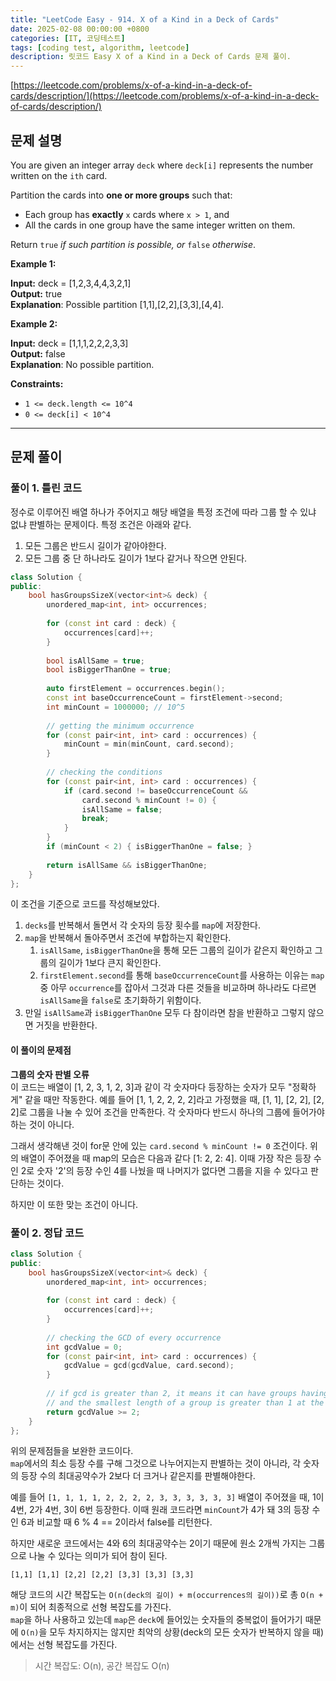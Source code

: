 ```yaml
---
title: "LeetCode Easy - 914. X of a Kind in a Deck of Cards"
date: 2025-02-08 00:00:00 +0800
categories: [IT, 코딩테스트]
tags: [coding test, algorithm, leetcode] 
description: 릿코드 Easy X of a Kind in a Deck of Cards 문제 풀이.
---
```


[https://leetcode.com/problems/x-of-a-kind-in-a-deck-of-cards/description/](https://leetcode.com/problems/x-of-a-kind-in-a-deck-of-cards/description/)

## 문제 설명

You are given an integer array `deck` where `deck[i]` represents the number written on the `ith` card.

Partition the cards into **one or more groups** such that:

- Each group has **exactly** `x` cards where `x > 1`, and
- All the cards in one group have the same integer written on them.

Return `true` _if such partition is possible, or_ `false` _otherwise_.

**Example 1:**

**Input:** deck = [1,2,3,4,4,3,2,1] <br />
**Output:** true <br />
**Explanation**: Possible partition [1,1],[2,2],[3,3],[4,4]. 

**Example 2:** 

**Input:** deck = [1,1,1,2,2,2,3,3] <br />
**Output:** false <br />
**Explanation**: No possible partition.

**Constraints:**

- `1 <= deck.length <= 10^4`
- `0 <= deck[i] < 10^4`
---

## 문제 풀이
### 풀이 1. 틀린 코드

정수로 이루어진 배열 하나가 주어지고 해당 배열을 특정 조건에 따라 그룹 할 수 있냐 없냐 판별하는 문제이다. 
특정 조건은 아래와 같다.
1. 모든 그룹은 반드시 길이가 같아야한다.
2. 모든 그룹 중 단 하나라도 길이가 1보다 같거나 작으면 안된다.

```cpp
class Solution {
public:
    bool hasGroupsSizeX(vector<int>& deck) {
        unordered_map<int, int> occurrences;
        
        for (const int card : deck) {
            occurrences[card]++;
        }
        
        bool isAllSame = true;
        bool isBiggerThanOne = true;
        
        auto firstElement = occurrences.begin();
        const int baseOccurrenceCount = firstElement->second;
        int minCount = 1000000; // 10^5
        
        // getting the minimum occurrence
        for (const pair<int, int> card : occurrences) {
            minCount = min(minCount, card.second);
        }
        
        // checking the conditions
        for (const pair<int, int> card : occurrences) {
            if (card.second != baseOccurrenceCount &&
                card.second % minCount != 0) {
                isAllSame = false;
                break;
            }
        }
        if (minCount < 2) { isBiggerThanOne = false; }
        
        return isAllSame && isBiggerThanOne;
    }
};
```



이 조건을 기준으로 코드를 작성해보았다.
1. `decks`를 반복해서 돌면서 각 숫자의 등장 횟수를 `map`에 저장한다.
2. `map`을 반복해서 돌아주면서 조건에 부합하는지 확인한다.
	1. `isAllSame`, `isBiggerThanOne`을 통해 모든 그룹의 길이가 같은지 확인하고 그룹의 길이가 1보다 큰지 확인한다.
	2. `firstElement.second`를 통해 `baseOccurrenceCount`를 사용하는 이유는 `map`중 아무 `occurrence`를 잡아서 그것과 다른 것들을 비교하며 하나라도 다르면 `isAllSame`을 `false`로 초기화하기 위함이다.
3. 만일 `isAllSame`과 `isBiggerThanOne` 모두 다 참이라면 참을 반환하고 그렇지 않으면 거짓을 반환한다.

#### 이 풀이의 문제점
**그룹의 숫자 판별 오류** <br />
이 코드는 배열이 [1, 2, 3, 1, 2, 3]과 같이 각 숫자마다 등장하는 숫자가 모두 "정확하게" 같을 때만 작동한다.
예를 들어 [1, 1, 2, 2, 2, 2]라고 가정했을 때, [1, 1], [2, 2], [2, 2]로 그룹을 나눌 수 있어 조건을 만족한다. 각 숫자마다 반드시 하나의 그룹에 들어가야하는 것이 아니다.

그래서 생각해낸 것이 for문 안에 있는 `card.second % minCount != 0` 조건이다. 위의 배열이 주어졌을 때 map의 모습은 다음과 같다 [1: 2, 2: 4]. 이때 가장 작은 등장 수인 2로 숫자 '2'의 등장 수인 4를 나눴을 때 나머지가 없다면 그룹을 지을 수 있다고 판단하는 것이다.

하지만 이 또한 맞는 조건이 아니다.
### 풀이 2. 정답 코드
```cpp
class Solution {
public:
    bool hasGroupsSizeX(vector<int>& deck) {
        unordered_map<int, int> occurrences;
        
        for (const int card : deck) {
            occurrences[card]++;
        }
        
        // checking the GCD of every occurrence
        int gcdValue = 0;
        for (const pair<int, int> card : occurrences) {
            gcdValue = gcd(gcdValue, card.second);
        }
        
        // if gcd is greater than 2, it means it can have groups having same sizes
        // and the smallest length of a group is greater than 1 at the same time
        return gcdValue >= 2;
    }
};
```

위의 문제점들을 보완한 코드이다. <br />
`map`에서의 최소 등장 수를 구해 그것으로 나누어지는지 판별하는 것이 아니라, 각 숫자의 등장 수의 최대공약수가 2보다 더 크거나 같은지를 판별해야한다.

예를 들어 `[1, 1, 1, 1, 2, 2, 2, 2, 3, 3, 3, 3, 3, 3]` 배열이 주어졌을 때, 1이 4번, 2가 4번, 3이 6번 등장한다.
이때 원래 코드라면 `minCount`가 4가 돼 3의 등장 수인 6과 비교할 때 6 % 4 == 2이라서 false를 리턴한다.

하지만 새로운 코드에서는 4와 6의 최대공약수는 2이기 때문에 원소 2개씩 가지는 그룹으로 나눌 수 있다는 의미가 되어 참이 된다. 
```
[1,1] [1,1] [2,2] [2,2] [3,3] [3,3] [3,3]
```

해당 코드의 시간 복잡도는 `O(n(deck의 길이) + m(occurrences의 길이))`로 총 `O(n + m)`이 되어 최종적으로 선형 복잡도를 가진다.<br />
`map`을 하나 사용하고 있는데 `map`은 `deck`에 들어있는 숫자들의 중복없이 들어가기 때문에 `O(n)`을 모두 차지하지는 않지만 최악의 상황(deck의 모든 숫자가 반복하지 않을 때)에서는 선형 복잡도를 가진다.

> 시간 복잡도: O(n), 공간 복잡도 O(n)